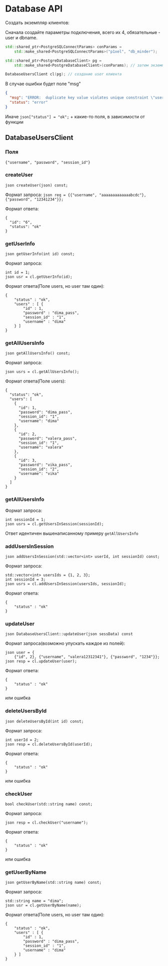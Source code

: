 # Database API 

Создать экземпляр клиентов:

Сначала создайте параметры подключения, всего их 4, обязательные - user и dbname.
```c++
std::shared_ptr<PostgreSQLConnectParams> conParams =
    std::make_shared<PostgreSQLConnectParams>("p1xel", "db_minder");

std::shared_ptr<PostgreDatabaseClient> pg =
    std::make_shared<PostgreDatabaseClient>(conParams); // затем экземпляр postgre клиента

DatabaseUsersClient cl(pg); // создание user клиента
```

В случае ошибки будет поле "msg"
```json
{
  "msg": "ERROR:  duplicate key value violates unique constraint \"users_username_key\"\nDETAIL:  Key (username)=(vika) already exists.\n",
  "status": "error"
}
```

Иначе ```json["status"] = "ok";``` + какие-то поля, в зависимости от функции

## DatabaseUsersClient

### Поля
```{"username", "password", "session_id"}```

### createUser
```json createUser(json) const;```

Формат запроса: 
```json req = {{"username", "aaaaaaaaaaaaabcdc"}, {"password", "12341234"}};```

Формат ответа:
```
{
  "id": "6",
  "status": "ok"
}
```

### getUserInfo
```json getUserInfo(int id) const;```

Формат запроса: 
```    
int id = 1;
json usr = cl.getUserInfo(id);
```

Формат ответа(Поле users, но user там один):
```
{
    "status" : "ok",
    "users" : [ {
        "id" : 1,
        "password" : "dima_pass",
        "session_id" : "1",
        "username" : "dima"
    } ]
}
```

### getAllUsersInfo
```json getAllUsersInfo() const;```

Формат запроса: 
```    
json usrs = cl.getAllUsersInfo();
```

Формат ответа(Поле users):
```
{
  "status": "ok",
  "users": [
    {
      "id": 1,
      "password": "dima_pass",
      "session_id": "1",
      "username": "dima"
    },
    {
      "id": 2,
      "password": "valera_pass",
      "session_id": "1",
      "username": "valera"
    },
    {
      "id": 3,
      "password": "vika_pass",
      "session_id": "2",
      "username": "vika"
    }
  ]
}
```

### getAllUsersInfo

Формат запроса: 
```    
int sessionId = 1;
json usrs = cl.getUsersInSession(sessionId);
```

Ответ идентичен вышенаписанному примеру `getAllUsersInfo`

### addUsersInSession
```json addUsersInSession(std::vector<int> userId, int sessionId) const;```

Формат запроса: 
```    
std::vector<int> usersIds = {1, 2, 3};
int sessionId = 3;
json usrs = cl.addUsersInSession(usersIds, sessionId);
```

Формат ответа:
```
{
    "status" : "ok"
}
```

### updateUser
```json DatabaseUsersClient::updateUser(json sessData) const```

Формат запроса(возможно упускать каждое из полей): 
```    
json user = {
    {"id", 2}, {"username", "valera12312341"}, {"password", "1234"}};
json resp = cl.updateUser(user);
```
Формат ответа:
```
{
    "status" : "ok"
}
```

или ошибка

### deleteUsersById
```json deleteUsersById(int id) const;```

Формат запроса: 
```    
int userId = 2;
json resp = cl.deleteUsersById(userId);
```
Формат ответа:
```
{
    "status" : "ok"
}
```

или ошибка

### checkUser
```bool checkUser(std::string name) const;```

Формат запроса: 
```    
json resp = cl.checkUser("username");
```
Формат ответа:
```
{
    "status" : "ok"
}
```

или ошибка

### getUserByName
```json getUserByName(std::string name) const;```

Формат запроса: 
```    
std::string name = "dima";
json usr = cl.getUserByName(name);
```

Формат ответа(Поле users, но user там один):

```
{
    "status" : "ok",
    "users" : [ {
        "id" : 1,
        "password" : "dima_pass",
        "session_id" : "1",
        "username" : "dima"
    } ]
}
```